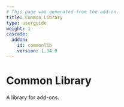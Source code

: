 ```yaml
---
# This page was generated from the add-on.
title: Common Library
type: userguide
weight: 1
cascade:
  addon:
    id: commonlib
    version: 1.34.0
---
```


# Common Library

A library for add-ons.
